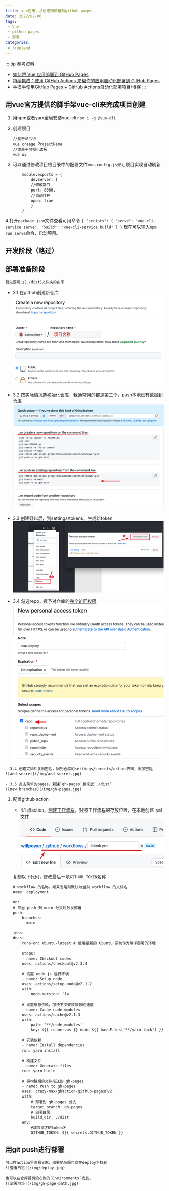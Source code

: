 ```yaml
---
title: vue应用，从创建到部署到github pages
date: 2022/02/06
tags:
 - Vue
 - github-pages
 - 部署
categories:
 - frontend
---
```


::: tip 参考资料
- [如何将 Vue 应用部署到 GitHub Pages](https://docs.leoku.top/blog/deploy-vue-app-to-github-pages.html)
- [持续集成：使用 GitHub Actions 来帮你的应用自动化部署到 GitHub Pages](https://docs.leoku.top/blog/ci-cd-with-github-actions-to-deploy-on-github-pages.html)
- [手摸手使用GitHub Pages + GitHub Actions自动化部署项目/博客](https://www.wuxunjie.org/Q&A/deploy.html#%E5%89%8D%E7%BD%AE%E5%86%85%E5%AE%B9)
:::


## 用vue官方提供的脚手架vue-cli来完成项目创建
   1. 用npm或者yarn全局安装vue-cli
        ```npm i -g @vue-cli```
   2. 创建项目
        ``` 
        //基于命令行
        vue creage ProjectName
        //或基于可视化面板
        vue ui
        ````

   3. 可以通过修改项目根目录中的配置文件`vue.config.js`来让项目实现自动刷新
        ```
            module.exports = {
                devServer: {
                //修改端口
                port: 8080,
                //自动打开
                open: true
                }
            }
        ```

   4.打开`package.json`文件查看可用命令
        ```
        {
            "scripts": {
                    "serve": "vue-cli-service serve",
                    "build": "vue-cli-service build"
                }
        }
        ```
    现在可以输入`npm run serve`命令，启动项目。

## 开发阶段（略过）
## 部署准备阶段
    首先要明白[./dist]文件夹的由来

   - 3.1 在github创建新仓库
    ![new repo](/img/create-repo.jpg)
   - 3.2 按实际情况选初始化仓库，我通常用的都是第二个，push本地已有数据到仓库
    ![push repo](/img/push-to-repo.jpg)

   - 3.3 创建好以后，到settings/tokens，生成新token
    ![new token](/img/new-token.jpg)

   - 3.4 勾选repo，授予对仓库的[完全访问权限](https://docs.github.com/cn/developers/apps/building-oauth-apps/scopes-for-oauth-apps)
    ![scope](/img/select-scope.jpg)

    - 3.4 创建完毕后复制密匙，回到仓库的settings/secrets/action界面，添加密匙
    ![add secret](/img/add-secret.jpg)
    
    - 3.5 点击菜单的pages，新建`gh-pages`拿来放`./dist`
    ![new branches](/img/gh-pages.jpg)

1. 配置github action
   - 4.1 点action，[创建工作流程](https://docs.github.com/cn/actions/using-workflows/workflow-syntax-for-github-actions)，对照工作流程的存放位置，在本地创建`.yml`文件
    ![workflow](/img/workflow-path.jpg)

    复制以下代码，修改最后一项`GITHUB_TOKEN`名称
    ```
    # workflow 的名称，如果省略则默认为当前 workflow 的文件名
    name: deployment

    on:
    # 每当 push 到 main 分支时触发部署
    push:
        branches: 
        - main

    jobs:
    docs:
        runs-on: ubuntu-latest # 使用最新的 Ubuntu 系统作为编译部署的环境

        steps:
        - name: Checkout codes
        uses: actions/checkout@v2.3.4

        # 设置 node.js 运行环境
        - name: Setup node
        uses: actions/setup-node@v2.1.2
        with:
            node-version: '14'

        # 设置缓存依赖，加快下次安装依赖的速度
        - name: Cache node modules
        uses: actions/cache@v2.1.3
        with:
            path: '**/node_modules'
            key: ${{ runner.os }}-node-${{ hashFiles('**/yarn.lock') }}

        # 安装依赖
        - name: Install dependencies
        run: yarn install

        # 构建文件
        - name: Generate files
        run: yarn build

        # 将构建后的文件推送到 gh-pages
        - name: Push to gh-pages     
        uses: crazy-max/ghaction-github-pages@v2
        with:
            # 部署到 gh-pages 分支
            target_branch: gh-pages
            # 部署目录
            build_dir: ./dist
        env:
            #填写刚才的token名
            GITHUB_TOKEN: ${{ secrets.GITHUB_TOKEN }}
    ```
## 用git push进行部署
    可以在action里查看日志，部署地址既可以在deploy下找到
    ![查看日志](/img/deploy.jpg)

    也可以在仓库首页的右侧的`Environments`找到。
    ![部署地址](/img/gh-page-path.jpg)



   